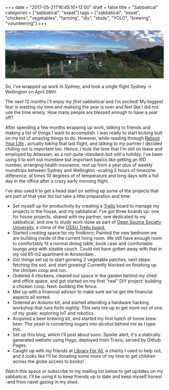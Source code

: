 +++
date = "2017-05-21T16:45:10+12:00"
draft = false
title = "Sabbatical"
categories = ["sabbatical", "expat"]
tags = ["sabbatical", "expat", "chickens", "vegetables", "farming", "diy", "study", "YOLO", "brewing", "volunteering"]
+++

![alt text](/frontier.jpg "Sydney bachelor life, behind, and urban farming, sabbatical and family life in New Zealand ahead of me")

So, I've wrapped up work in Sydney, and took a single flight Sydney -> Wellington on April 28th!

The next 12 months I'll enjoy my *first sabbatical* and I'm excited! My biggest fear is wasting my time and realising
the year is over and feel like I did not use the time wisely. How many people are blessed enough to have a year off?

After spending a few months wrapping up work, talking to friends and making a list of things I want to accomplish. I was 
ready to start kicking butt on my list of amazing things to do.
However, while reading through [Reboot Your Life](https://www.amazon.com/gp/product/0825305640/ref=as_li_tl?ie=UTF8&camp=1789&creative=9325&creativeASIN=0825305640&linkCode=as2&tag=0tt0-20&linkId=be40a38ecd5ef44c6807db5c47d79826)
, actually *taking* that last flight, and talking to my partner I decided chilling out is important too.
 Hence, I took the time that I'm still on leave and employed by Atlassian, as a not-quite-standard-but-still a holiday.
  I've been using it to sort out mundane but important basics like getting an IRD number, arranging health insurance,
  rest up from a year plus of weekly roundtrips between Sydney and Wellington -scaling 2 hours of timezone difference,
  at times 10 degrees of
 of temperature and long days with a full day in the office after a crazy early morning flight.

 I've also used it to get a head start on setting up some of the projects that are part of that year list but take a
 little preparation and time:
  
 * Set myself up for productivity by creating a [Trello](https://trello.com/otto25/recommend) board to manage my
 projects in the house, and my sabbatical. I've got three boards up: one for house projects, shared with my partner, one
 dedicated to my sabbatical, and one to study work done as part of [Open Source Society University](https://github.com/open-source-society/computer-science),
  a clone of the [OSSU Trello board.](https://trello.com/b/9DPXYv5f)
 * Started creating space for my firstborn; Painted the new bedroom we are building inside of the current living room.
 We still have enough room to comfortably fit a normal dining table, book case and comfortable lounge area with sizable
  couch. Could not have gotten away with that in my old 65 m2 apartment in Amsterdam..
 * Got things set up to start growing 2 vegetable patches, next steps: fetching the soil, and start growing! Currently
  blocked on finishing up the chicken coop and run.
 * Ordered 4 chickens, cleared out space in the garden behind my shed and office space, and got started on my first "real"
 DIY project: building a chicken coop. Next: building the fence.
 * Met up with a financial advisor to make sure we've got the financial aspects all sorted.
 * Ordered an Arduino kit, and started attending a hardware hacking workshop that runs forth nightly. This sets me up to
  get more out of one of my goals: exploring IoT and robotics.
 * Acquired a beer brewing kit, and started my first batch of home brew beer. The yeast is converting sugars into alcohol
  behind me as I type this.
 * Set up this blog, which I'll post about soon. Spoiler alert; it's a statically generated website using Hugo, deployed
 from Travis, served by Github Pages.
 * Caught up with my friends at [Library For All](http://www.libraryforall.org), a charity I used to help out, and it
 looks like I'll be donating some more of my time to get children across the globe access to books!


 Watch this space or subscribe to my mailing list below to get updates on my sabbatical, I'll be using it to keep friends
 up to date and keep myself honest -and from navel gazing in my shed.
